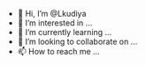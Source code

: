 - 👋 Hi, I’m @Lkudiya
- 👀 I’m interested in ...
- 🌱 I’m currently learning ...
- 💞️ I’m looking to collaborate on ...
- 📫 How to reach me ...

<!---
Lkudiya/Lkudiya is a ✨ special ✨ repository because its `README.md` (this file) appears on your GitHub profile.
You can click the Preview link to take a look at your changes.
--->
